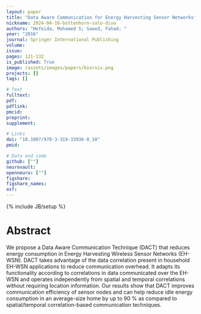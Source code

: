 ```yaml
---
layout: paper
title: "Data Aware Communication for Energy Harvesting Sensor Networks"
nickname: 2024-04-16-bottenhorn-salo-diva
authors: "Hefeida, Mohamed S; Saeed, Fahad; "
year: "2016"
journal: Springer International Publishing
volume: 
issue:
pages: 121-132
is_published: True
image: /assets/images/papers/biorxiv.png
projects: []
tags: []

# Text
fulltext:
pdf:
pdflink:
pmcid:
preprint: 
supplement:

# Links
doi: "10.1007/978-3-319-33936-8_10"
pmid:

# Data and code
github: [""]
neurovault:
openneuro: [""]
figshare:
figshare_names:
osf:
---
```

{% include JB/setup %}

# Abstract

We propose a Data Aware Communication Technique (DACT) that reduces energy consumption in Energy Harvesting Wireless Sensor Networks (EH-WSN). DACT takes advantage of the data correlation present in household EH-WSN applications to reduce communication overhead. It adapts its functionality according to correlations in data communicated over the EH-WSN and operates independently from spatial and temporal correlations without requiring location information. Our results show that DACT improves communication efficiency of sensor nodes and can help reduce idle energy consumption in an average-size home by up to 90 % as compared to spatial/temporal correlation-based communication techniques.
